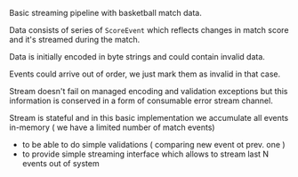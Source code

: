 Basic streaming pipeline with basketball match data.

Data consists of series of `ScoreEvent` which reflects changes in match score and  it's streamed during the match.

Data is initially encoded in byte strings and could contain invalid data.

Events could arrive out of order, we just mark them as invalid in that case.

Stream doesn't fail on managed encoding and validation exceptions but this information  is conserved  in a form of consumable error stream channel.

Stream is stateful and in this basic implementation we accumulate all events in-memory ( we have a limited number of match events)
- to be able to do simple validations  ( comparing  new event ot prev. one )
- to provide simple streaming interface which allows to stream last N events out of system



